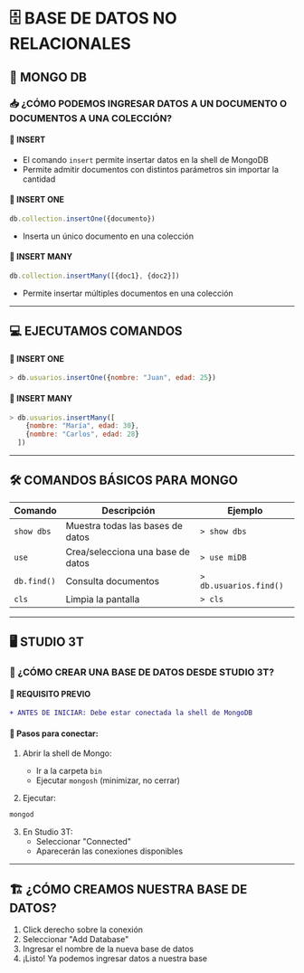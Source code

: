 # 🗄️ BASE DE DATOS NO RELACIONALES

## 🍃 MONGO DB

### 📥 ¿CÓMO PODEMOS INGRESAR DATOS A UN DOCUMENTO O DOCUMENTOS A UNA COLECCIÓN?

#### 🔹 INSERT
- El comando `insert` permite insertar datos en la shell de MongoDB​
- Permite admitir documentos con distintos parámetros sin importar la cantidad​

#### 🔹 INSERT ONE
```javascript
db.collection.insertOne({documento})
```
- Inserta un único documento en una colección

#### 🔹 INSERT MANY
```javascript
db.collection.insertMany([{doc1}, {doc2}])
```
- Permite insertar múltiples documentos en una colección​

---

## **💻 EJECUTAMOS COMANDOS**
#### 🔸 INSERT ONE
```javascript
> db.usuarios.insertOne({nombre: "Juan", edad: 25})
```

#### 🔸 INSERT MANY
```javascript
> db.usuarios.insertMany([
    {nombre: "María", edad: 30},
    {nombre: "Carlos", edad: 28}
  ])
```

---

## **🛠 COMANDOS BÁSICOS PARA MONGO**
| Comando         | Descripción                          | Ejemplo                  |
|-----------------|--------------------------------------|--------------------------|
| `show dbs`      | Muestra todas las bases de datos     | `> show dbs`             |
| `use`           | Crea/selecciona una base de datos    | `> use miDB`             |
| `db.find()`     | Consulta documentos                  | `> db.usuarios.find()`   |
| `cls`           | Limpia la pantalla                   | `> cls`                  |

---

## **🖥 STUDIO 3T**
### 🔌 ¿CÓMO CREAR UNA BASE DE DATOS DESDE STUDIO 3T?
#### 📌 REQUISITO PREVIO
```diff
+ ANTES DE INICIAR: Debe estar conectada la shell de MongoDB
```
#### 🔹 Pasos para conectar:
1. Abrir la shell de Mongo:
   - Ir a la carpeta `bin`
   - Ejecutar `mongosh` (minimizar, no cerrar)

2. Ejecutar:
```bash
mongod
```

3. En Studio 3T:
   - Seleccionar "Connected"
   - Aparecerán las conexiones disponibles

---

## 🏗 ¿CÓMO CREAMOS NUESTRA BASE DE DATOS?
1. Click derecho sobre la conexión
2. Seleccionar "Add Database"
3. Ingresar el nombre de la nueva base de datos
4. ¡Listo! Ya podemos ingresar datos a nuestra base
